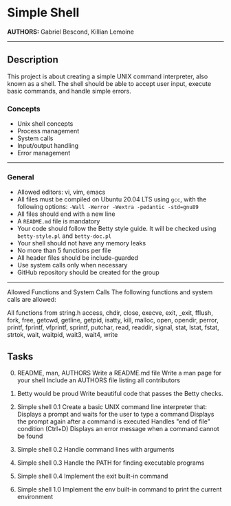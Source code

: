 # Simple Shell

**AUTHORS:** Gabriel Bescond, Killian Lemoine

---

## Description

This project is about creating a simple UNIX command interpreter, also known as a shell. The shell should be able to accept user input, execute basic commands, and handle simple errors.

### Concepts
- Unix shell concepts
- Process management
- System calls
- Input/output handling
- Error management

---

### General
- Allowed editors: vi, vim, emacs
- All files must be compiled on Ubuntu 20.04 LTS using `gcc`, with the following options: `-Wall -Werror -Wextra -pedantic -std=gnu89`
- All files should end with a new line
- A `README.md` file is mandatory
- Your code should follow the Betty style guide. It will be checked using `betty-style.pl` and `betty-doc.pl`
- Your shell should not have any memory leaks
- No more than 5 functions per file
- All header files should be include-guarded
- Use system calls only when necessary
- GitHub repository should be created for the group

---

Allowed Functions and System Calls
The following functions and system calls are allowed:

All functions from string.h
access, chdir, close, execve, exit, _exit, fflush, fork, free, getcwd, getline, getpid, isatty, kill, malloc, open, opendir, perror, printf, 
fprintf, vfprintf, sprintf, putchar, read, readdir, signal, stat, lstat, fstat, strtok, wait, waitpid, wait3, wait4, write

## Tasks
0. README, man, AUTHORS
Write a README.md file
Write a man page for your shell
Include an AUTHORS file listing all contributors

1. Betty would be proud
Write beautiful code that passes the Betty checks.

2. Simple shell 0.1
Create a basic UNIX command line interpreter that:
Displays a prompt and waits for the user to type a command
Displays the prompt again after a command is executed
Handles "end of file" condition (Ctrl+D)
Displays an error message when a command cannot be found

3. Simple shell 0.2
Handle command lines with arguments

4. Simple shell 0.3
Handle the PATH for finding executable programs

5. Simple shell 0.4
Implement the exit built-in command

6. Simple shell 1.0
Implement the env built-in command to print the current environment
